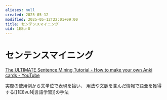 ```yaml
---
aliases: null
created: 2025-05-12
modified: 2025-05-12T22:01+09:00
title: センテンスマイニング
uid: 1E8u-U
---
```


# センテンスマイニング

[The ULTIMATE Sentence Mining Tutorial - How to make your own Anki cards - YouTube](https://www.youtube.com/watch?v=KxLRp1yd8Ro)

実際の使用例から文単位で表現を拾い、
用法や文脈を含んだ情報で語彙を獲得する[[1E8vuN|言語学習]]の手法
